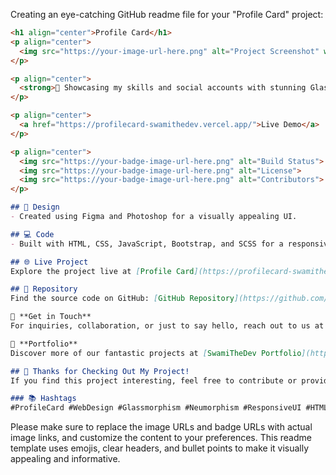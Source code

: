 Creating an eye-catching GitHub readme file for your "Profile Card" project:

```markdown
<h1 align="center">Profile Card</h1>
<p align="center">
  <img src="https://your-image-url-here.png" alt="Project Screenshot" width="300">
</p>

<p align="center">
  <strong>🚀 Showcasing my skills and social accounts with stunning Glassmorphism and Neumorphism effects, a responsive UI, and beautiful design.</strong>
</p>

<p align="center">
  <a href="https://profilecard-swamithedev.vercel.app/">Live Demo</a> | <a href="https://github.com/SwamiTheDev/Profile_card">GitHub Repository</a>
</p>

<p align="center">
  <img src="https://your-badge-image-url-here.png" alt="Build Status">
  <img src="https://your-badge-image-url-here.png" alt="License">
  <img src="https://your-badge-image-url-here.png" alt="Contributors">
</p>

## 🎨 Design
- Created using Figma and Photoshop for a visually appealing UI.

## 💻 Code
- Built with HTML, CSS, JavaScript, Bootstrap, and SCSS for a responsive and interactive experience.

## 🌐 Live Project
Explore the project live at [Profile Card](https://profilecard-swamithedev.vercel.app/).

## 📁 Repository
Find the source code on GitHub: [GitHub Repository](https://github.com/SwamiTheDev/Profile_card).

📧 **Get in Touch**
For inquiries, collaboration, or just to say hello, reach out to us at 📩 swamithedev@gmail.com.

🌟 **Portfolio**
Discover more of our fantastic projects at [SwamiTheDev Portfolio](https://swamithedev.vercel.app). Your journey into the world of technology starts here!

## 🙌 Thanks for Checking Out My Project!
If you find this project interesting, feel free to contribute or provide feedback. Your support means a lot to me! 🙏

### 📚 Hashtags
#ProfileCard #WebDesign #Glassmorphism #Neumorphism #ResponsiveUI #HTML #CSS #JavaScript #Bootstrap #Figma #Photoshop #swamithedev #swaminathanselvam #frondendproject #innovation
```

Please make sure to replace the image URLs and badge URLs with actual image links, and customize the content to your preferences. This readme template uses emojis, clear headers, and bullet points to make it visually appealing and informative.
